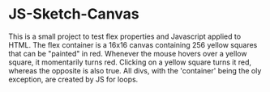 # JS-Sketch-Canvas
This is a small project to test flex properties and Javascript applied to HTML.
The flex container is a 16x16 canvas containing 256 yellow squares that can be "painted" in red. Whenever the mouse hovers over a yellow square, it momentarily turns red. Clicking on a yellow square turns it red, whereas the opposite is also true.
All divs, with the 'container' being the oly exception, are created by JS for loops.
